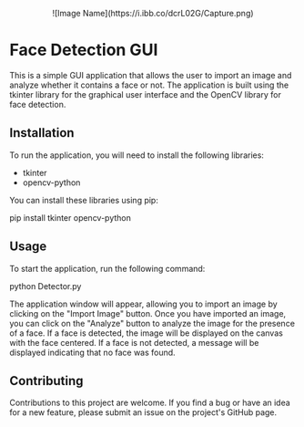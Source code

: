 <p align="center"> ![Image Name](https://i.ibb.co/dcrL02G/Capture.png) </p>


# Face Detection GUI

This is a simple GUI application that allows the user to import an image and analyze whether it contains a face or not. The application is built using the tkinter library for the graphical user interface and the OpenCV library for face detection.

## Installation

To run the application, you will need to install the following libraries:

- tkinter
- opencv-python

You can install these libraries using pip:

pip install tkinter opencv-python

## Usage

To start the application, run the following command:

python Detector.py

The application window will appear, allowing you to import an image by clicking on the "Import Image" button. Once you have imported an image, you can click on the "Analyze" button to analyze the image for the presence of a face. If a face is detected, the image will be displayed on the canvas with the face centered. If a face is not detected, a message will be displayed indicating that no face was found.

## Contributing

Contributions to this project are welcome. If you find a bug or have an idea for a new feature, please submit an issue on the project's GitHub page.



